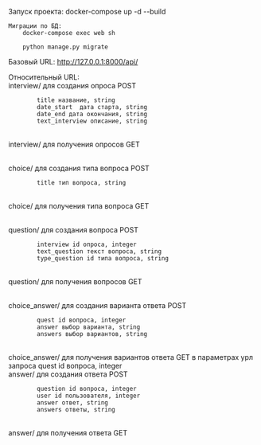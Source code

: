 Запуск проекта:
    docker-compose up -d --build

    Миграции по БД:
        docker-compose exec web sh
        
        python manage.py migrate

Базовый URL:
    http://127.0.0.1:8000/api/

Относительный URL:    
        interview/ для создания опроса
            POST

            title название, string
            date_start  дата старта, string
            date_end дата окончания, string
            text_interview описание, string 
\
        interview/ для получения опросов
            GET

\
        choice/ для создания типа вопроса
            POST

            title тип вопроса, string
\
        choice/ для получения типа вопроса
            GET

\
        question/ для создания вопроса
            POST
                        
            interview id опроса, integer
            text_question текст вопроса, string
            type_question id типа вопроса, string
\
        question/ для получения вопросов
            GET

\
        choice_answer/ для создания варианта ответа
            POST

            quest id вопроса, integer
            answer выбор варианта, string
            answers выбор вариантов, string
\
        choice_answer/ для получения вариантов ответа
            GET
            в параметрах урл запроса
            quest id вопроса, integer
\
        answer/ для создания ответа
            POST

            question id вопроса, integer
            user id пользователя, integer
            answer ответ, string
            answers ответы, string
\
        answer/ для получения ответа
            GET